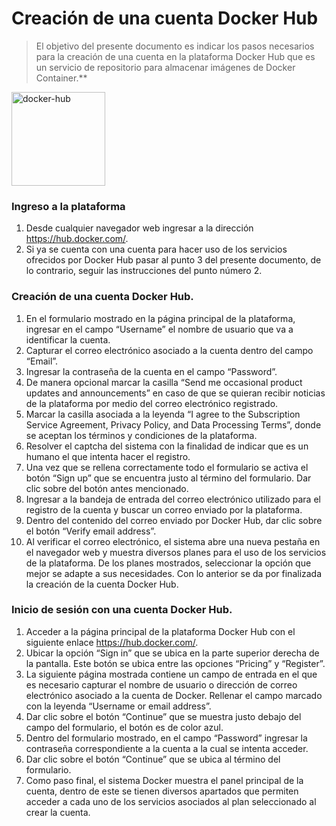 # Creación de una cuenta Docker Hub

> El objetivo del presente documento es indicar los pasos necesarios para la creación de una cuenta en la plataforma Docker Hub que es un servicio de repositorio para almacenar imágenes de Docker Container.**

<img width="150" alt="docker-hub" src="https://user-images.githubusercontent.com/132395579/235978567-bfe2278f-0014-49de-af32-6b62da99e4c6.png">

### Ingreso a la plataforma
1. Desde cualquier navegador web ingresar a la dirección https://hub.docker.com/.
1. Si ya se cuenta con una cuenta para hacer uso de los servicios ofrecidos por Docker Hub pasar al punto 3 del presente documento, de lo contrario, seguir las instrucciones del punto número 2.

### Creación de una cuenta Docker Hub.
1. En el formulario mostrado en la página principal de la plataforma, ingresar en el campo “Username” el nombre de usuario que va a identificar la cuenta.
1. Capturar el correo electrónico asociado a la cuenta dentro del campo “Email”.
1. Ingresar la contraseña de la cuenta en el campo “Password”.
1. De manera opcional marcar la casilla “Send me occasional product updates and announcements” en caso de que se quieran recibir noticias de la plataforma por medio del correo electrónico registrado.
1. Marcar la casilla asociada a la leyenda “I agree to the Subscription Service Agreement, Privacy Policy, and Data Processing Terms”, donde se aceptan los términos y condiciones de la plataforma.
1. Resolver el captcha del sistema con la finalidad de indicar que es un humano el que intenta hacer el registro.
1. Una vez que se rellena correctamente todo el formulario se activa el botón “Sign up” que se encuentra justo al término del formulario. Dar clic sobre del botón antes mencionado.
1. Ingresar a la bandeja de entrada del correo electrónico utilizado para el registro de la cuenta y buscar un correo enviado por la plataforma.
1. Dentro del contenido del correo enviado por Docker Hub, dar clic sobre el botón “Verify email address”. 
1. Al verificar el correo electrónico, el sistema abre una nueva pestaña en el navegador web y muestra diversos planes para el uso de los servicios de la plataforma. De los planes mostrados, seleccionar la opción que mejor se adapte a sus necesidades. Con lo anterior se da por finalizada la creación de la cuenta Docker Hub.

### Inicio de sesión con una cuenta Docker Hub.
1. Acceder a la página principal de la plataforma Docker Hub con el siguiente enlace https://hub.docker.com/.
1. Ubicar la opción “Sign in” que se ubica en la parte superior derecha de la pantalla. Este botón se ubica entre las opciones “Pricing” y “Register”.
1. La siguiente página mostrada contiene un campo de entrada en el que es necesario capturar el nombre de usuario o dirección de correo electrónico asociado a la cuenta de Docker. Rellenar el campo marcado con la leyenda “Username or email address”.
1. Dar clic sobre el botón “Continue” que se muestra justo debajo del campo del formulario, el botón es de color azul.
1. Dentro del formulario mostrado, en el campo “Password” ingresar la contraseña correspondiente a la cuenta a la cual se intenta acceder.
1. Dar clic sobre el botón “Continue” que se ubica al término del formulario.
1. Como paso final, el sistema Docker muestra el panel principal de la cuenta, dentro de este se tienen diversos apartados que permiten acceder a cada uno de los servicios asociados al plan seleccionado al crear la cuenta.
